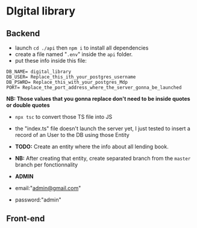 # DIgital library
## Backend
- launch `cd ./api` then `npm i` to install all dependencies
- create a file named "`.env`" inside the `api` folder.
- put these info inside this file:
```
DB_NAME= digital_library
DB_USER= Replace_this_ith_your_postgres_username
DB_PSWRD= Replace_this_with_your_postgres_Mdp
PORT= Replace_the_port_address_where_the_server_gonna_be_launched
```
**NB: Those values that you gonna replace don't need to be inside quotes or double quotes** 
- `npx tsc` to convert those TS file into JS
- the "index.ts" file doesn't launch the server yet, I just tested to insert a record of an User to the DB using those Entity
- **TODO:** Create an entity where the info about all lending book.

- **NB:** After creating that entity, create separated branch from the `master` branch per fonctionnality

- ****ADMIN****
- email:"admin@gmail.com"
- password:"admin"

## Front-end
